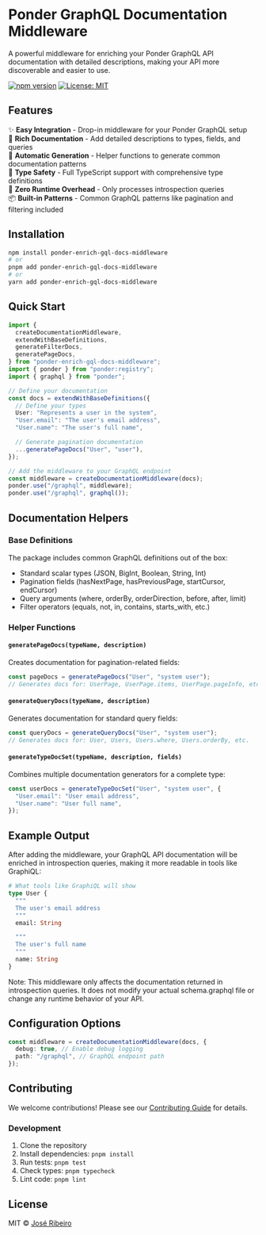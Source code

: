 # Ponder GraphQL Documentation Middleware

A powerful middleware for enriching your Ponder GraphQL API documentation with detailed descriptions, making your API more discoverable and easier to use.

[![npm version](https://img.shields.io/npm/v/ponder-enrich-gql-docs-middleware.svg)](https://www.npmjs.com/package/ponder-enrich-gql-docs-middleware)
[![License: MIT](https://img.shields.io/badge/License-MIT-yellow.svg)](https://opensource.org/licenses/MIT)

## Features

✨ **Easy Integration** - Drop-in middleware for your Ponder GraphQL setup  
📝 **Rich Documentation** - Add detailed descriptions to types, fields, and queries  
🔄 **Automatic Generation** - Helper functions to generate common documentation patterns  
🎯 **Type Safety** - Full TypeScript support with comprehensive type definitions  
🚀 **Zero Runtime Overhead** - Only processes introspection queries  
📦 **Built-in Patterns** - Common GraphQL patterns like pagination and filtering included

## Installation

```bash
npm install ponder-enrich-gql-docs-middleware
# or
pnpm add ponder-enrich-gql-docs-middleware
# or
yarn add ponder-enrich-gql-docs-middleware
```

## Quick Start

```typescript
import {
  createDocumentationMiddleware,
  extendWithBaseDefinitions,
  generateFilterDocs,
  generatePageDocs,
} from "ponder-enrich-gql-docs-middleware";
import { ponder } from "ponder:registry";
import { graphql } from "ponder";

// Define your documentation
const docs = extendWithBaseDefinitions({
  // Define your types
  User: "Represents a user in the system",
  "User.email": "The user's email address",
  "User.name": "The user's full name",

  // Generate pagination documentation
  ...generatePageDocs("User", "user"),
});

// Add the middleware to your GraphQL endpoint
const middleware = createDocumentationMiddleware(docs);
ponder.use("/graphql", middleware);
ponder.use("/graphql", graphql());
```

## Documentation Helpers

### Base Definitions

The package includes common GraphQL definitions out of the box:

- Standard scalar types (JSON, BigInt, Boolean, String, Int)
- Pagination fields (hasNextPage, hasPreviousPage, startCursor, endCursor)
- Query arguments (where, orderBy, orderDirection, before, after, limit)
- Filter operators (equals, not, in, contains, starts_with, etc.)

### Helper Functions

#### `generatePageDocs(typeName, description)`

Creates documentation for pagination-related fields:

```typescript
const pageDocs = generatePageDocs("User", "system user");
// Generates docs for: UserPage, UserPage.items, UserPage.pageInfo, etc.
```

#### `generateQueryDocs(typeName, description)`

Generates documentation for standard query fields:

```typescript
const queryDocs = generateQueryDocs("User", "system user");
// Generates docs for: User, Users, Users.where, Users.orderBy, etc.
```

#### `generateTypeDocSet(typeName, description, fields)`

Combines multiple documentation generators for a complete type:

```typescript
const userDocs = generateTypeDocSet("User", "system user", {
  "User.email": "User email address",
  "User.name": "User full name",
});
```

## Example Output

After adding the middleware, your GraphQL API documentation will be enriched in introspection queries, making it more readable in tools like GraphiQL:

```graphql
# What tools like GraphiQL will show
type User {
  """
  The user's email address
  """
  email: String

  """
  The user's full name
  """
  name: String
}
```

Note: This middleware only affects the documentation returned in introspection queries. It does not modify your actual schema.graphql file or change any runtime behavior of your API.

## Configuration Options

```typescript
const middleware = createDocumentationMiddleware(docs, {
  debug: true, // Enable debug logging
  path: "/graphql", // GraphQL endpoint path
});
```

## Contributing

We welcome contributions! Please see our [Contributing Guide](CONTRIBUTING.md) for details.

### Development

1. Clone the repository
2. Install dependencies: `pnpm install`
3. Run tests: `pnpm test`
4. Check types: `pnpm typecheck`
5. Lint code: `pnpm lint`

## License

MIT © [José Ribeiro](https://github.com/ribeirojose)
